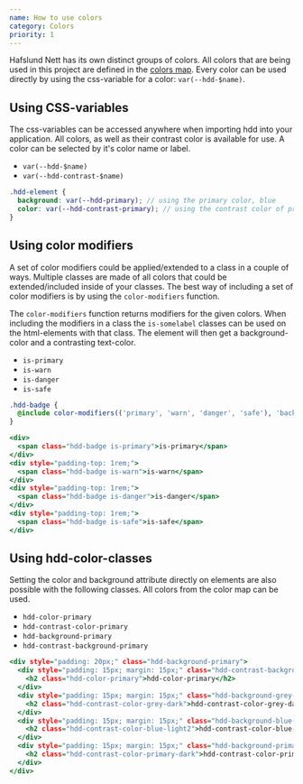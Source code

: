 ```yaml
---
name: How to use colors
category: Colors
priority: 1
---
```


Hafslund Nett has its own distinct groups of colors. All colors that are being used in this project are defined in the [colors map](https://github.com/hafslundnett/hdd-style/blob/master/variables/colors.scss). Every color can be used directly by using the css-variable for a color: `var(--hdd-$name)`.

## Using CSS-variables 
The css-variables can be accessed anywhere when importing hdd into your application. All colors, as well as their contrast color is available for use. A color can be selected by it's color name or label.

- `var(--hdd-$name)`
- `var(--hdd-contrast-$name)`

```scss
.hdd-element {
  background: var(--hdd-primary); // using the primary color, blue
  color: var(--hdd-contrast-primary); // using the contrast color of primary 
}
```

## Using color modifiers
A set of color modifiers could be applied/extended to a class in a couple of ways.
Multiple classes are made of all colors that could be extended/included inside of your classes.
The best way of including a set of color modifiers is by using the `color-modifiers` function.

The `color-modifiers` function returns modifiers for the given colors. When including the modifiers in a class the `is-somelabel` classes can be used on the html-elements with that class. The element will then get a background-color and a contrasting text-color. 

- `is-primary`
- `is-warn`
- `is-danger`
- `is-safe`

```scss
.hdd-badge {
  @include color-modifiers(('primary', 'warn', 'danger', 'safe'), 'background', 'color');
}
```

```color-modifiers.html
<div>
  <span class="hdd-badge is-primary">is-primary</span>
</div>
<div style="padding-top: 1rem;">
  <span class="hdd-badge is-warn">is-warn</span>
</div>
<div style="padding-top: 1rem;">
  <span class="hdd-badge is-danger">is-danger</span>
</div>
<div style="padding-top: 1rem;">
  <span class="hdd-badge is-safe">is-safe</span>
</div>
```

## Using hdd-color-classes
Setting the color and background attribute directly on elements are also possible with the following classes. All colors from the color map can be used.
- `hdd-color-primary`
- `hdd-contrast-color-primary`
- `hdd-background-primary`
- `hdd-contrast-background-primary`

```color-directly.html
<div style="padding: 20px;" class="hdd-background-primary">
  <div style="padding: 15px; margin: 15px;" class="hdd-contrast-background-primary">
    <h2 class="hdd-color-primary">hdd-color-primary</h2>
  </div>
  <div style="padding: 15px; margin: 15px;" class="hdd-background-grey-dark">
    <h2 class="hdd-contrast-color-grey-dark">hdd-contrast-color-grey-dark</h2>
  </div>
  <div style="padding: 15px; margin: 15px;" class="hdd-background-blue-light2">
    <h2 class="hdd-contrast-color-blue-light2">hdd-contrast-color-blue-light2</h2>
  </div>
  <div style="padding: 15px; margin: 15px;" class="hdd-background-primary-dark">
    <h2 class="hdd-contrast-color-primary-dark">hdd-contrast-color-primary-dark</h2>
  </div>
</div>
```